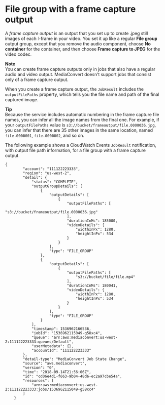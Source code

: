 # File group with a frame capture output<a name="file-group-with-frame-capture-output"></a>

A *frame capture output* is an output that you set up to create \.jpeg still images of each I\-frame in your video\. You set it up like a regular **File group** output group, except that you remove the audio component, choose **No container** for the container, and then choose **Frame capture to JPEG** for the video codec\.

**Note**  
You can create frame capture outputs only in jobs that also have a regular audio and video output\. MediaConvert doesn't support jobs that consist only of a frame capture output\.

When you create a frame capture output, the `JobResult` includes the `outputFilePaths` property, which tells you the file name and path of the final captured image\. 

**Tip**  
Because the service includes automatic numbering in the frame capture file names, you can infer all the image names from the final one\. For example, if your `outputFilePaths` value is `s3://bucket/frameoutput/file.0000036.jpg`, you can infer that there are 35 other images in the same location, named `file.0000001`, `file.0000002`, and so on\.

The following example shows a CloudWatch Events `JobResult` notification, with output file path information, for a file group with a frame capture output\. 

```
{
        "account": "111122223333",
        "region": "us-west-2",
        "detail": {
            "status": "COMPLETE",
            "outputGroupDetails": [
                {
                    "outputDetails": [
                        {
                            "outputFilePaths": [
                                "s3://bucket/frameoutput/file.0000036.jpg"
                            ],
                            "durationInMs": 185000,
                            "videoDetails": {
                                "widthInPx": 1280,
                                "heightInPx": 534
                            }
                        }
                    ],
                    "type": "FILE_GROUP"
                },
                {
                    "outputDetails": [
                        {
                            "outputFilePaths": [
                                "s3://bucket/file/file.mp4"
                            ],
                            "durationInMs": 180041,
                            "videoDetails": {
                                "widthInPx": 1280,
                                "heightInPx": 534
                            }
                        }
                    ],
                    "type": "FILE_GROUP"
                }
            ],
            "timestamp": 1536962166536,
            "jobId": "1536962115049-g58xc4",
            "queue": "arn:aws:mediaconvert:us-west-2:111122223333:queues/Default",
            "userMetadata": {},
            "accountId": "111122223333"
        },
        "detail-type": "MediaConvert Job State Change",
        "source": "aws.mediaconvert",
        "version": "0",
        "time": "2018-09-14T21:56:06Z",
        "id": "cd06e4d1-f663-9b04-48d6-ec2a97cbe54a",
        "resources": [
            "arn:aws:mediaconvert:us-west-2:111122223333:jobs/1536962115049-g58xc4"
        ]
    }
```